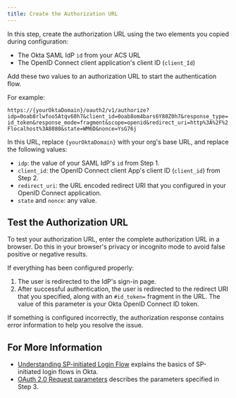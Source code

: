 ```yaml
---
title: Create the Authorization URL
---
```


In this step, create the authorization URL using the two elements you copied during configuration:

* The Okta SAML IdP `id` from your ACS URL
* The OpenID Connect client application's client ID (`client_Id`)

Add these two values to an authorization URL to start the authentication flow.

For example:

`https://{yourOktaDomain}/oauth2/v1/authorize?idp=0oab8rlwfoo5Atqv60h7&client_id=0oab8om4bars6Y80Z0h7&response_type=id_token&response_mode=fragment&scope=openid&redirect_uri=http%3A%2F%2Flocalhost%3A8080&state=WM6D&nonce=YsG76j`

In this URL, replace `{yourOktaDomain}` with your org's base URL, and replace the following values:

* `idp`: the value of your SAML IdP's `id` from Step 1.
* `client_id`: the OpenID Connect client App's client ID (`client_id`) from Step 2.
* `redirect_uri`: the URL encoded redirect URI that you configured in your OpenID Connect application.
* `state` and `nonce`:  any value.

## Test the Authorization URL

To test your authorization URL, enter the complete authorization URL in a browser.
Do this in your browser's privacy or incognito mode to avoid false positive or negative results.

If everything has been configured properly:

1. The user is redirected to the IdP's sign-in page.
2. After successful authentication, the user is redirected to the redirect URI that you specified, along with an `#id_token=` fragment in the URL. The value of this parameter is your Okta OpenID Connect ID token.

If something is configured incorrectly, the authorization response contains error information to help you resolve the issue.

## For More Information

* [Understanding SP-initiated Login Flow](https://www.okta.com/integrate/documentation/saml/#understanding-sp-initiated-login-flow) explains the basics of SP-initiated login flows in Okta.
* [OAuth 2.0 Request parameters](/docs/reference/api/oidc/#request-parameters-1) describes the parameters specified in Step 3.
